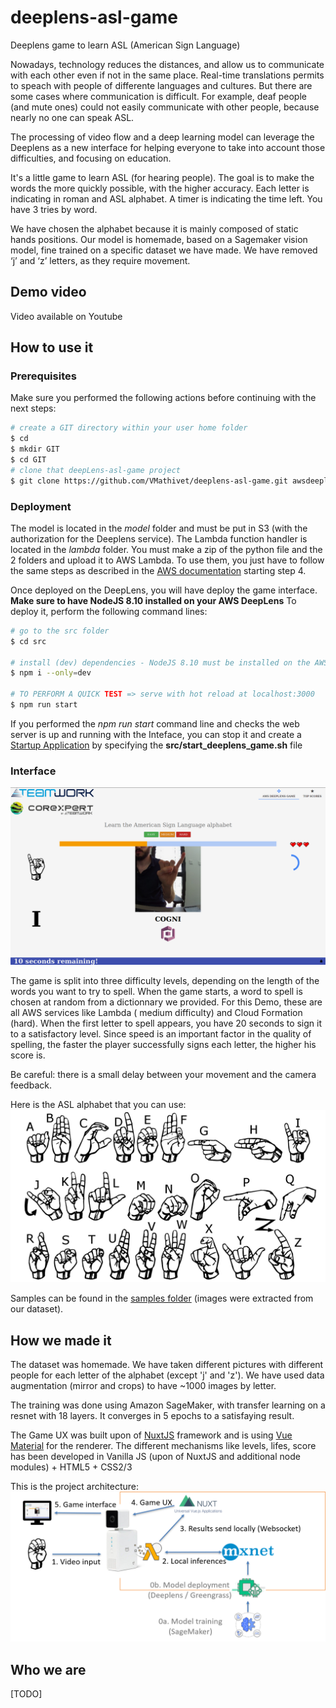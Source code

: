 # deeplens-asl-game
Deeplens game to learn ASL (American Sign Language)

Nowadays, technology reduces the distances, and allow us to communicate with each other even if not in the same place. Real-time translations permits to speach with people of differente languages and cultures. But there are some cases where communication is difficult. For example, deaf people (and mute ones) could not easily communicate with other people, because nearly no one can speak ASL.

The processing of video flow and a deep learning model can leverage the Deeplens as a new interface for helping everyone to take into account those difficulties, and focusing on education.

It's a little game to learn ASL (for hearing people). The goal is to make the words the more quickly possible, with the higher accuracy. Each letter is indicating in roman and ASL alphabet. A timer is indicating the time left. You have 3 tries by word.

We have chosen the alphabet because it is mainly composed of static hands positions. Our model is homemade, based on a Sagemaker vision model, fine trained on a specific dataset we have made. We have removed ‘j’ and ‘z’ letters, as they require movement.

## Demo video

Video available on Youtube

## How to use it

### Prerequisites

Make sure you performed the following actions before continuing with the next steps:
``` bash
# create a GIT directory within your user home folder
$ cd
$ mkdir GIT
$ cd GIT
# clone that deepLens-asl-game project
$ git clone https://github.com/VMathivet/deeplens-asl-game.git awsdeeplensgame
```

### Deployment
The model is located in the *model* folder and must be put in S3 (with the authorization for the Deeplens service). The Lambda function handler is located in the *lambda* folder. You must make a zip of the python file and the 2 folders and upload it to AWS Lambda. To use them, you just have to follow the same steps as described in the [AWS documentation](https://docs.aws.amazon.com/deeplens/latest/dg/deeplens-train-model.html) starting step 4.

Once deployed on the DeepLens, you will have deploy the game interface. **Make sure to have NodeJS 8.10 installed on your AWS DeepLens**
To deploy it, perform the following command lines:
``` bash
# go to the src folder
$ cd src

# install (dev) dependencies - NodeJS 8.10 must be installed on the AWS DeepLens device
$ npm i --only=dev

# TO PERFORM A QUICK TEST => serve with hot reload at localhost:3000
$ npm run start
```

If you performed the *npm run start* command line and checks the web server is up and running with the Inteface, you can stop it and create a [Startup Application](https://help.ubuntu.com/stable/ubuntu-help/startup-applications.html.en) by specifying the **src/start_deeplens_game.sh** file

###  Interface

![Interface](images/interface.png)

The game is split into three difficulty levels, depending on the length of the words you want to try to spell. When the game starts, a word to spell is chosen at random from a dictionnary we provided. For this Demo, these are all AWS services like Lambda ( medium difficulty) and Cloud Formation (hard). When the first letter to spell appears, you have 20 seconds to sign it to a satisfactory level. Since speed is an important factor in the quality of spelling, the faster the player successfully signs each letter, the higher his score is.

Be careful: there is a small delay between your movement and the camera feedback.

Here is the ASL alphabet that you can use: 
![ASL alphabet](images/asl-alphabet.png)

Samples can be found in the [samples folder](samples/) (images were extracted from our dataset).

## How we made it

The dataset was homemade. We have taken different pictures with different people for each letter of the alphabet (except 'j' and 'z'). We have used data augmentation (mirror and crops) to have ~1000 images by letter.

The training was done using Amazon SageMaker, with transfer learning on a resnet with 18 layers. It converges in 5 epochs to a satisfaying result.

The Game UX was built upon of [NuxtJS](https://nuxtjs.org/guide) framework and is using [Vue Material](https://vuematerial.io/) for the renderer. The different mechanisms like levels, lifes, score has been developed in Vanilla JS (upon of NuxtJS and additional node modules) + HTML5 + CSS2/3

This is the project architecture:
![Architecture](images/architecture.png)

## Who we are

[TODO]

